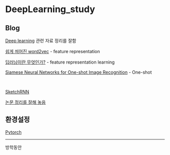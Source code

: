 # DeepLearning_study

## Blog
[Deep learning](https://eehoeskrap.tistory.com/)  관련 자료 정리를 잘함

[쉽게 씌어진 word2vec](https://dreamgonfly.github.io/machine/learning,/natural/language/processing/2017/08/16/word2vec_explained.html) - feature representation

[딥러닝이란 무엇인가?](http://research.sualab.com/introduction/2017/10/10/what-is-deep-learning-2.html) - feature representation learning

[Siamese Neural Networks for One-shot Image Recognition](https://jayhey.github.io/deep%20learning/2018/02/06/saimese_network/) - One-shot

<br>

[SketchRNN](https://yjucho1.github.io/tensorflow/quick-draw/)


[논문 정리를 잘해 놓음](https://github.com/Hongiee2/notes)
 
 
## 환경설정
[Pytorch](https://dreamgonfly.github.io/2018/01/30/conda-pytorch.html)

---
방학동안 
 
